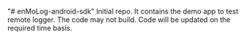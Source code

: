 "# enMoLog-android-sdk" 
Initial repo. It contains the demo app to test remote logger.
The code may not build. Code will be updated on the required time basis.
